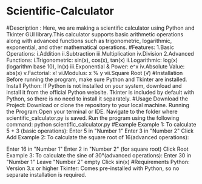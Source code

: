 # Scientific-Calculator
#Description : Here, we are making a scientific calculator using Python and Tkinter GUI library.This calculator supports basic arithmetic operations along with advanced functions such as trigonometric, logarithmic, exponential, and other mathematical operations.
#Features:
1.Basic Operations:
i.Addition
ii.Subtraction
iii.Multiplication
iv.Division
2.Advanced Functions:
i.Trigonometric: sin(x), cos(x), tan(x)
ii.Logarithmic: log(x) (logarithm base 10), ln(x) 
iii.Exponential & Power: e^x
iv.Absolute Value: abs(x)
v.Factorial: x!
vi.Modulus: x % y
vii.Square Root (√)
#Installation
Before running the program, make sure Python and Tkinter are installed.
Install Python: If Python is not installed on your system, download and install it from the official Python website. Tkinter is included by default with Python, so there is no need to install it separately.
#Usage
Download the Project: Download or clone the repository to your local machine.
Running the Program:Open your terminal or IDE. Navigate to the folder where scientific_calculator.py is saved.
Run the program using the following command: python scientific_calculator.py
#Example
Example 1: To calculate 5 + 3 (basic operations):
Enter 5 in "Number 1"
Enter 3 in "Number 2"
Click Add
Example 2: To calculate the square root of 16(advanced operations):

Enter 16 in "Number 1"
Enter 2 in "Number 2" (for square root)
Click Root
Example 3: To calculate the sine of 30°(advanced operations):
Enter 30 in "Number 1"
Leave "Number 2" empty
Click sin(x)
#Requirements
Python: Version 3.x or higher
Tkinter: Comes pre-installed with Python, so no separate installation is required.
